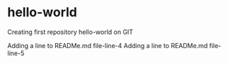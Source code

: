 # hello-world
Creating first repository hello-world on GIT

Adding a line to READMe.md file-line-4
Adding a line to READMe.md file-line-5

